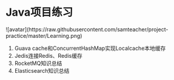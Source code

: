 # Java项目练习
<p>![avatar](https://raw.githubusercontent.com/samteacher/project-practice/master/Learning.png)</p>
<ol>
  <li>Guava cache和ConcurrentHashMap实现Localcache本地缓存</li>
  <li>Jedis连接Redis、Redis缓存</li>
  <li>RocketMQ知识总结</li>
  <li>Elasticsearch知识总结</li>
</ol>

